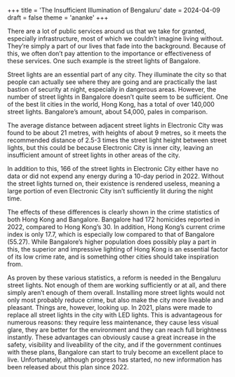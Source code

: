 +++
title = 'The Insufficient Illumination of Bengaluru'
date = 2024-04-09
draft = false
theme = 'ananke'
+++




There are a lot of public services around us that we take for granted, especially infrastructure, most of which we couldn’t imagine living without. They’re simply a part of our lives that fade into the background. Because of this, we often don’t pay attention to the importance or effectiveness of these services. One such example is the street lights of Bangalore.

Street lights are an essential part of any city. They illuminate the city so that people can actually see where they are going and are practically the last bastion of security at night, especially in dangerous areas. However, the number of street lights in Bangalore doesn’t quite seem to be sufficient. One of the best lit cities in the world, Hong Kong, has a total of over 140,000 street lights. Bangalore’s amount, about 54,000, pales in comparison. 

The average distance between adjacent street lights in Electronic City was found to be about 21 metres, with heights of about 9 metres, so it meets the recommended distance of 2.5-3 times the street light height between street lights, but this could be because Electronic City is inner city, leaving an insufficient amount of street lights in other areas of the city.

In addition to this, 166 of the street lights in Electronic City either have no data or did not expend any energy during a 10-day period in 2022. Without the street lights turned on, their existence is rendered useless, meaning a large portion of even Electronic City isn’t sufficiently lit during the night time. 

The effects of these differences is clearly shown in the crime statistics of both Hong Kong and Bangalore. Bangalore had 172 homicides reported in 2022, compared to Hong Kong’s 30. In addition, Hong Kong’s current crime index is only 17.7, which is especially low compared to that of Bangalore (55.27). While Bangalore’s higher population does possibly play a part in this, the superior and impressive lighting of Hong Kong is an essential factor of its low crime rate, and is something other cities should take inspiration from.

As proven by these various statistics, a reform is needed in the Bengaluru street lights. Not enough of them are working sufficiently or at all, and there simply aren’t enough of them overall. Installing more street lights would not only most probably reduce crime, but also make the city more liveable and pleasant. Things are, however, looking up. In 2021, plans were made to replace all street lights in the city with LED lights. This is advantageous for numerous reasons: they require less maintenance, they cause less visual glare, they are better for the environment and they can reach full brightness instantly. These advantages can obviously cause a great increase in the safety, visibility and liveability of the city, and if the government continues with these plans, Bangalore can start to truly become an excellent place to live. Unfortunately, although progress has started, no new information has been released about this plan since 2022.